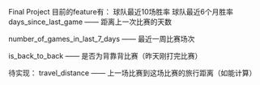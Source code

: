 Final Project
目前的feature有：
球队最近10场胜率
球队最近6个月胜率
days_since_last_game —— 距离上一次比赛的天数

number_of_games_in_last_7_days —— 最近一周比赛场次

is_back_to_back —— 是否为背靠背比赛（昨天刚打完比赛）


待实现：
travel_distance —— 上一场比赛到这场比赛的旅行距离（如能计算）
